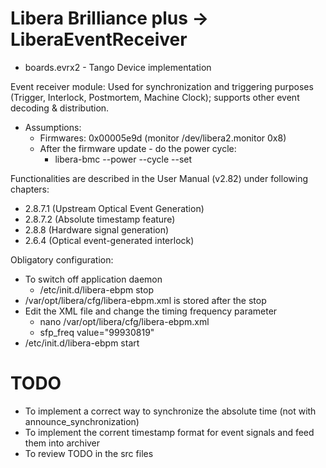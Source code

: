 # Libera Brilliance plus -> LiberaEventReceiver
* boards.evrx2  -  Tango Device implementation

Event receiver module: Used for synchronization and triggering purposes (Trigger, Interlock, Postmortem, Machine Clock); supports other event decoding & distribution.

* Assumptions:
  * Firmwares: 0x00005e9d (monitor /dev/libera2.monitor 0x8)
  * After the firmware update - do the power cycle:
    * libera-bmc --power --cycle --set

Functionalities are described in the User Manual (v2.82) under following chapters:

* 2.8.7.1 (Upstream Optical Event Generation)
* 2.8.7.2 (Absolute timestamp feature)
* 2.8.8 (Hardware signal generation)
* 2.6.4 (Optical event-generated interlock)

Obligatory configuration:

* To switch off application daemon
  * /etc/init.d/libera-ebpm stop
* /var/opt/libera/cfg/libera-ebpm.xml   is stored after the stop
* Edit the XML file and change the timing frequency parameter
  * nano /var/opt/libera/cfg/libera-ebpm.xml
  * sfp_freq value="99930819"
* /etc/init.d/libera-ebpm start

# TODO
* To implement a correct way to synchronize the absolute time (not with announce_synchronization)
* To implement the corrent timestamp format for event signals and feed them into archiver
* To review TODO in the src files
